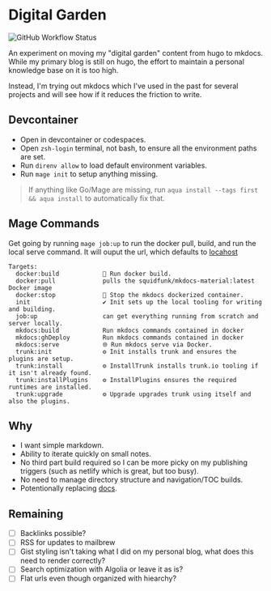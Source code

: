 # Digital Garden

![GitHub Workflow Status](https://img.shields.io/github/actions/workflow/status/sheldonhull/digital-garden/mkdocs-publish.yml?style=for-the-badge)

An experiment on moving my "digital garden" content from hugo to mkdocs.
While my primary blog is still on hugo, the effort to maintain a personal knowledge base on it is too high.

Instead, I'm trying out mkdocs which I've used in the past for several projects and will see how if it reduces the friction to write.

## Devcontainer

- Open in devcontainer or codespaces.
- Open `zsh-login` terminal, not bash, to ensure all the environment paths are set.
- Run `direnv allow` to load default environment variables.
- Run `mage init` to setup anything missing.

> If anything like Go/Mage are missing, run `aqua install --tags first && aqua install` to automatically fix that.

## Mage Commands

Get going by running `mage job:up` to run the docker pull, build, and run the local serve command.
It will ouput the url, which defaults to [locahost](http://localhost:3001)

```text
Targets:
  docker:build            🔨 Run docker build.
  docker:pull             pulls the squidfunk/mkdocs-material:latest Docker image
  docker:stop             🛑 Stop the mkdocs dockerized container.
  init                    ✔️ Init sets up the local tooling for writing and building.
  job:up                  can get everything running from scratch and server locally.
  mkdocs:build            Run mkdocs commands contained in docker
  mkdocs:ghDeploy         Run mkdocs commands contained in docker
  mkdocs:serve            🌐 Run mkdocs serve via Docker.
  trunk:init              ⚙️ Init installs trunk and ensures the plugins are setup.
  trunk:install           ⚙️ InstallTrunk installs trunk.io tooling if it isn't already found.
  trunk:installPlugins    ⚙️ InstallPlugins ensures the required runtimes are installed.
  trunk:upgrade           ⚙️ Upgrade upgrades trunk using itself and also the plugins.
```

## Why

- I want simple markdown.
- Ability to iterate quickly on small notes.
- No third part build required so I can be more picky on my publishing triggers (such as netlify which is great, but too busy).
- No need to manage directory structure and navigation/TOC builds.
- Potentionally replacing [docs](https://www.sheldonhull/docs?ref=digital-garden-repo).

## Remaining

- [ ] Backlinks possible?
- [ ] RSS for updates to mailbrew
- [ ] Gist styling isn't taking what I did on my personal blog, what does this need to render correctly?
- [ ] Search optimization with Algolia or leave it as is?
- [ ] Flat urls even though organized with hiearchy?
